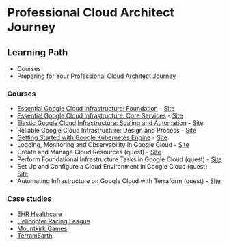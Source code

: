 # Professional Cloud Architect Journey

## Learning Path
- Courses
- [Preparing for Your Professional Cloud Architect Journey](docs/PCA_Workbook.pdf)

### Courses
- [Essential Google Cloud Infrastructure: Foundation](/Cloud%20Skills%20Boost/Google%20Cloud%20Fundamentals/Foundation/00.Readme.md) - [Site](https://www.cloudskillsboost.google/course_templates/50)
- [Essential Google Cloud Infrastructure: Core Services](/Cloud%20Skills%20Boost/Google%20Cloud%20Fundamentals/Core%20Services/00.Introduction.md) - [Site](https://www.cloudskillsboost.google/course_templates/49)
- [Elastic Google Cloud Infrastructure: Scaling and Automation](/Cloud%20Skills%20Boost/Elastic%20Google%20Cloud%20Infrastructure%20-%20Scaling%20and%20Automation/00.Introduction.md) - [Site](https://www.cloudskillsboost.google/course_templates/178)
- Reliable Google Cloud Infrastructure: Design and Process - [Site](https://www.cloudskillsboost.google/course_templates/41)
- [Getting Started with Google Kubernetes Engine](/Cloud%20Skills%20Boost/Getting%20Started%20with%20Google%20Kubernetes%20Engine/00.Introduction.md) - [Site](https://www.cloudskillsboost.google/course_templates/2)
- Logging, Monitoring and Observability in Google Cloud - [Site](https://www.cloudskillsboost.google/course_templates/99)
- Create and Manage Cloud Resources (quest) - [Site](https://www.cloudskillsboost.google/quests/120)
- Perform Foundational Infrastructure Tasks in Google Cloud (quest) - [Site](https://www.cloudskillsboost.google/quests/118)
- Set Up and Configure a Cloud Environment in Google Cloud (quest) - [Site](https://www.cloudskillsboost.google/quests/119)
- Automating Infrastructure on Google Cloud with Terraform (quest) - [Site](https://www.cloudskillsboost.google/quests/159)


### Case studies

- [EHR Healthcare](docs/master_case_study_ehr_healthcare.pdf)
- [Helicopter Racing League](docs/master_case_study_helicopter_racing_league.pdf)
- [Mountkirk Games](docs/master_case_study_mountkirk_games.pdf)
- [TerramEarth](docs/master_case_study_terramearth.pdf)

